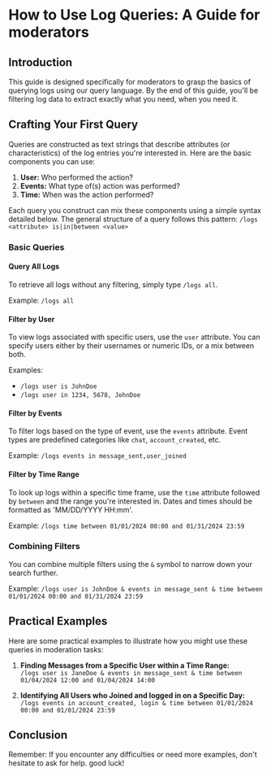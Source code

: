 # How to Use Log Queries: A Guide for moderators

## Introduction

This guide is designed specifically for moderators to grasp the basics of querying logs using our query language. By the end of this guide, you'll be filtering log data to extract exactly what you need, when you need it.

## Crafting Your First Query

Queries are constructed as text strings that describe attributes (or characteristics) of the log entries you're interested in. Here are the basic components you can use:

1. **User:** Who performed the action?
2. **Events:** What type of(s) action was performed?
3. **Time:** When was the action performed?

Each query you construct can mix these components using a simple syntax detailed below. The general structure of a query follows this pattern: `/logs <attribute> is|in|between <value>`

### Basic Queries

#### Query All Logs

To retrieve all logs without any filtering, simply type `/logs all`.

Example: `/logs all`

#### Filter by User

To view logs associated with specific users, use the `user` attribute. You can specify users either by their usernames or numeric IDs, or a mix between both.

Examples:

-   `/logs user is JohnDoe`
-   `/logs user in 1234, 5678, JohnDoe`

#### Filter by Events

To filter logs based on the type of event, use the `events` attribute. Event types are predefined categories like `chat`, `account_created`, etc.

Example: `/logs events in message_sent,user_joined`

#### Filter by Time Range

To look up logs within a specific time frame, use the `time` attribute followed by `between` and the range you're interested in. Dates and times should be formatted as 'MM/DD/YYYY HH:mm'.

Example: `/logs time between 01/01/2024 00:00 and 01/31/2024 23:59`

### Combining Filters

You can combine multiple filters using the `&` symbol to narrow down your search further.

Example: `/logs user is JohnDoe & events in message_sent & time between 01/01/2024 00:00 and 01/31/2024 23:59`

## Practical Examples

Here are some practical examples to illustrate how you might use these queries in moderation tasks:

1. **Finding Messages from   a Specific User within a Time Range:**  
`/logs user is JaneDoe & events in message_sent & time between 01/04/2024 12:00 and 01/04/2024 14:00`

2. **Identifying All Users who Joined and logged in on a Specific Day:**  
`/logs events in account_created, login & time between 01/01/2024 00:00 and 01/01/2024 23:59`

## Conclusion

Remember: If you encounter any difficulties or need more examples, don't hesitate to ask for help. good luck!

